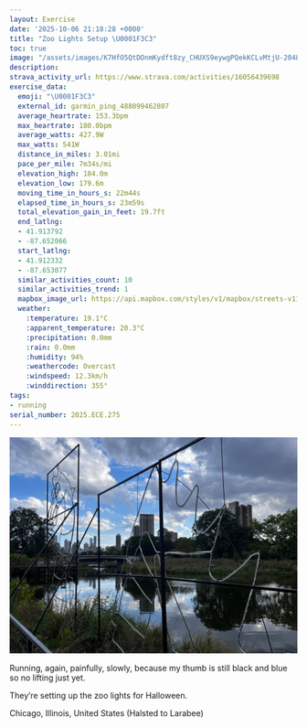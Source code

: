 ```yaml
---
layout: Exercise
date: '2025-10-06 21:18:28 +0000'
title: "Zoo Lights Setup \U0001F3C3"
toc: true
image: "/assets/images/K7HfO5QtDOnmKydft8zy_CHUXS9eywgPQekKCLvMtjU-2048x1536.jpg.jpeg"
description:
strava_activity_url: https://www.strava.com/activities/16056439698
exercise_data:
  emoji: "\U0001F3C3"
  external_id: garmin_ping_488099462807
  average_heartrate: 153.3bpm
  max_heartrate: 180.0bpm
  average_watts: 427.9W
  max_watts: 541W
  distance_in_miles: 3.01mi
  pace_per_mile: 7m34s/mi
  elevation_high: 184.0m
  elevation_low: 179.6m
  moving_time_in_hours_s: 22m44s
  elapsed_time_in_hours_s: 23m59s
  total_elevation_gain_in_feet: 19.7ft
  end_latlng:
  - 41.913792
  - -87.652066
  start_latlng:
  - 41.912332
  - -87.653077
  similar_activities_count: 10
  similar_activities_trend: 1
  mapbox_image_url: https://api.mapbox.com/styles/v1/mapbox/streets-v11/static/path-5+787af2-1.0(ugy~Ftl~uOCwDByBEaAB_AAwAEeBBcACq%40D%7D%40AqAIoAA_BEi%40BmBCiABoBImEACCAw%40Je%40%40%5DBC%3FCEBeCC_B%40_AAk%40Bk%40KqBAi%40%3Fy%40GiCGy%40Gc%40%3FuAIi%40Bk%40%40aBG%7DA%40k%40CeA%40g%40Ae%40DoAIgCDoBEq%40%40gBFYKWCOFc%40LcBEgAEYISIKKCq%40F%7DAz%40gAJ%5BFM%3FQWk%40MGDE%5EGHe%40F%5B%5BK%40y%40b%40%5Dd%40%7BAK_%40%40KHG%3F_%40Ta%40HQJMNI%5CKFKBS%3FYGQIY%5BAGDODKTIZU%5Cm%40HBPPLFJA%5EKh%40%3FL%5BR%5BnAi%40JIFYKi%40Es%40%40OH%7B%40Eg%40FI%5EOh%40A%5CJhASD%40HJb%40fCMlA%3FJl%40l%40%40FBv%40BBNDHLBj%40b%40bAr%40xDZ%7C%40%3FBCDFLJDbAGR%40ZCHF%40bA%3FhBBt%40AlA%40fAAvDDzED%7CANt%40%3Fn%40Bb%40%3Fp%40D%5CAbA%40dAGvCApCD%7CA%3Fp%40Dv%40BJB%40hBGBB%40FAbBDrB%3FvDFnBIbCFhA%40%7CCFh%40C%7CABfCAtB%40NBN),pin-s-s+e5b22e(-87.65147,41.91371),pin-s-f+89ae00(-87.65015000000002,41.91383999999999)/auto/800x800?access_token=pk.eyJ1Ijoiam9zaGJlY2ttYW4iLCJhIjoiY205eWR2aDd1MWZ6djJrbXc4a3M0bWZleiJ9.XiG9OWkNcZk2QzjJbxLB4A
  weather:
    :temperature: 19.1°C
    :apparent_temperature: 20.3°C
    :precipitation: 0.0mm
    :rain: 0.0mm
    :humidity: 94%
    :weathercode: Overcast
    :windspeed: 12.3km/h
    :winddirection: 355°
tags:
- running
serial_number: 2025.ECE.275
---
```

![Zoo Lights Setup](/assets/images/K7HfO5QtDOnmKydft8zy_CHUXS9eywgPQekKCLvMtjU-2048x1536.jpg.jpeg)

Running, again, painfully, slowly, because my thumb is still black and blue so no lifting just yet. 

They’re setting up the zoo lights for Halloween.

Chicago, Illinois, United States (Halsted to Larabee)
